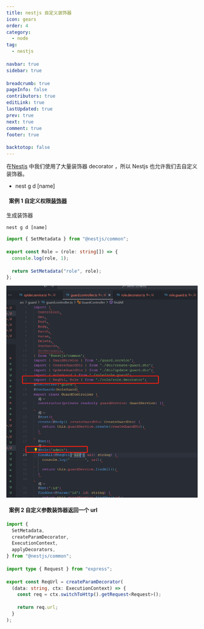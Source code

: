 ```yaml
---
title: nestjs 自定义装饰器
icon: gears
order: 4
category:
  - node
tag:
  - nestjs

navbar: true
sidebar: true

breadcrumb: true
pageInfo: false
contributors: true
editLink: true
lastUpdated: true
prev: true
next: true
comment: true
footer: true

backtotop: false
---
```


在[Nestjs](https://so.csdn.net/so/search?q=Nestjs&spm=1001.2101.3001.7020) 中我们使用了大量装饰器 decorator ，所以 Nestjs 也允许我们去自定义装饰器。

- nest g d [name]

####   案例 1 自定义权限[装饰器](https://so.csdn.net/so/search?q=%E8%A3%85%E9%A5%B0%E5%99%A8&spm=1001.2101.3001.7020)

生成装饰器

```shell
nest g d [name]
```

```ts
import { SetMetadata } from "@nestjs/common";

export const Role = (role: string[]) => {
  console.log(role, 1);

  return SetMetadata("role", role);
};
```

![管道](/assets/images/node/nestjs/44.png)

####   案例 2 自定义参数装饰器返回一个 url

```ts
import {
  SetMetadata,
  createParamDecorator,
  ExecutionContext,
  applyDecorators,
} from "@nestjs/common";

import type { Request } from "express";

export const ReqUrl = createParamDecorator(
  (data: string, ctx: ExecutionContext) => {
    const req = ctx.switchToHttp().getRequest<Request>();

    return req.url;
  }
);
```
